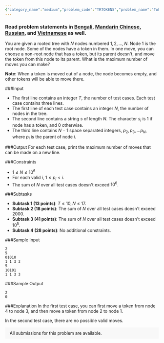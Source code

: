 ```yaml
---
{"category_name":"medium","problem_code":"TRTOKENS","problem_name":"Tokens On A Tree","problemComponents":{"constraints":"","constraintsState":false,"subtasks":"","subtasksState":false,"inputFormat":"","inputFormatState":false,"outputFormat":"","outputFormatState":false,"sampleTestCases":{"0":{"id":1,"input":"2\r\n5\r\n01010\r\n1 1 3 3\r\n5\r\n10101\r\n1 1 3 3","output":"2\r\n0","explanation":"In the first test case, you can first move a token from node $4$ to node $3$, and then move a token from node $2$ to node $1$.\r\n\r\nIn the second test case, there are no possible valid moves.","isDeleted":false}}},"video_editorial_url":"","languages_supported":{"0":"CPP14","1":"C","2":"JAVA","3":"PYTH 3.6","4":"CPP17","5":"PYTH","6":"PYP3","7":"CS2","8":"ADA","9":"PYPY","10":"TEXT","11":"PAS fpc","12":"NODEJS","13":"RUBY","14":"PHP","15":"GO","16":"HASK","17":"TCL","18":"PERL","19":"SCALA","20":"LUA","21":"kotlin","22":"BASH","23":"JS","24":"LISP sbcl","25":"rust","26":"PAS gpc","27":"BF","28":"CLOJ","29":"R","30":"D","31":"CAML","32":"FORT","33":"ASM","34":"swift","35":"FS","36":"WSPC","37":"LISP clisp","38":"SQL","39":"SCM guile","40":"PERL6","41":"ERL","42":"CLPS","43":"ICK","44":"NICE","45":"PRLG","46":"ICON","47":"COB","48":"SCM chicken","49":"PIKE","50":"SCM qobi","51":"ST","52":"SQLQ","53":"NEM"},"max_timelimit":1,"source_sizelimit":50000,"problem_author":"jtnydv25","problem_tester":"","date_added":"27-05-2021","tags":{"0":"depth","1":"eulerian","2":"jtnydv25","3":"ltime96","4":"medium","5":"segment","6":"trees"},"problem_difficulty_level":"Medium","best_tag":"Segment Tree","editorial_url":"https://discuss.codechef.com/problems/TRTOKENS","time":{"view_start_date":1622482204,"submit_start_date":1622482204,"visible_start_date":1622482204,"end_date":1735669800},"is_direct_submittable":false,"problemDiscussURL":"https://discuss.codechef.com/search?q=TRTOKENS","is_proctored":false,"visitedContests":{},"layout":"problem"}
---
```

### Read problem statements in [Bengali](https://www.codechef.com/download/translated/LTIME96/bengali/TRTOKENS.pdf), [Mandarin Chinese](https://www.codechef.com/download/translated/LTIME96/mandarin/TRTOKENS.pdf), [Russian](https://www.codechef.com/download/translated/LTIME96/russian/TRTOKENS.pdf), and [Vietnamese](https://www.codechef.com/download/translated/LTIME96/vietnamese/TRTOKENS.pdf) as well.

You are given a rooted tree with $N$ nodes numbered $1, 2, \ldots, N$. Node $1$ is the root node. Some of the nodes have a token in them. In one move, you can choose a non-root node that has a token, but its parent doesn't, and move the token from this node to its parent. What is the maximum number of moves you can make?

**Note:** When a token is moved out of a node, the node becomes empty, and other tokens will be able to move there.

###Input

- The first line contains an integer $T$, the number of test cases. Each test case contains three lines.
- The first line of each test case contains an integer $N$, the number of nodes in the tree.
- The second line contains a string $s$ of length $N$. The character $s_i$ is $1$ if node has a token, and $0$ otherwise.
- The third line contains $N - 1$ space separated integers, $p_2, p_3, \ldots p_N$, where $p_i$ is the parent of node $i$.

###Output
For each test case, print the maximum number of moves that can be made on a new line.

###Constraints 
- $1 \le N\le 10^6$
- For each valid $i$,  $1\le p_i < i$.
- The sum of $N$ over all test cases doesn't exceed $10^6$.

###Subtasks
- **Subtask 1 (13 points)**: $T \le 10, N \le 17$.
- **Subtask 2 (18 points)**: The sum of $N$ over all test cases doesn't exceed $2000$.
- **Subtask 3 (41 points)**: The sum of $N$ over all test cases doesn't exceed $10^5$.
- **Subtask 4 (28 points)**: No additional constraints.

###Sample Input
```
2
5
01010
1 1 3 3
5
10101
1 1 3 3
```

###Sample Output
```
2
0
```
	
###Explanation
In the first test case, you can first move a token from node $4$ to node $3$, and then move a token from node $2$ to node $1$.

In the second test case, there are no possible valid moves.

<aside style='background: #f8f8f8;padding: 10px 15px;'><div>All submissions for this problem are available.</div></aside>